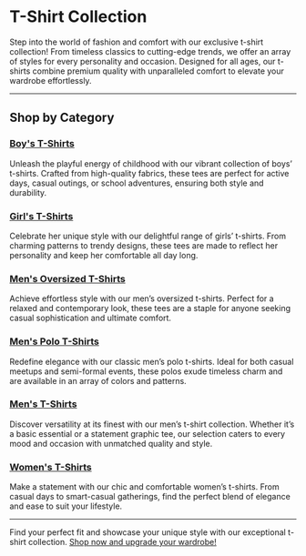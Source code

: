 # **T-Shirt Collection**

Step into the world of fashion and comfort with our exclusive t-shirt collection! From timeless classics to cutting-edge trends, we offer an array of styles for every personality and occasion. Designed for all ages, our t-shirts combine premium quality with unparalleled comfort to elevate your wardrobe effortlessly.

---

## **Shop by Category**

### [**Boy's T-Shirts**](https://www.jandjp.in/collections/boys-t-shirt)  
Unleash the playful energy of childhood with our vibrant collection of boys’ t-shirts. Crafted from high-quality fabrics, these tees are perfect for active days, casual outings, or school adventures, ensuring both style and durability.

### [**Girl's T-Shirts**](https://www.jandjp.in/collections/girls-tshirt)  
Celebrate her unique style with our delightful range of girls’ t-shirts. From charming patterns to trendy designs, these tees are made to reflect her personality and keep her comfortable all day long.

### [**Men's Oversized T-Shirts**](https://www.jandjp.in/collections/men-oversized-tshirts)  
Achieve effortless style with our men’s oversized t-shirts. Perfect for a relaxed and contemporary look, these tees are a staple for anyone seeking casual sophistication and ultimate comfort.

### [**Men's Polo T-Shirts**](https://www.jandjp.in/collections/men-polo-tshirts)  
Redefine elegance with our classic men’s polo t-shirts. Ideal for both casual meetups and semi-formal events, these polos exude timeless charm and are available in an array of colors and patterns.

### [**Men's T-Shirts**](https://www.jandjp.in/collections/men-tshirts)  
Discover versatility at its finest with our men’s t-shirt collection. Whether it’s a basic essential or a statement graphic tee, our selection caters to every mood and occasion with unmatched quality and style.

### [**Women's T-Shirts**](https://www.jandjp.in/collections/women-tshirts)  
Make a statement with our chic and comfortable women’s t-shirts. From casual days to smart-casual gatherings, find the perfect blend of elegance and ease to suit your lifestyle.

---

Find your perfect fit and showcase your unique style with our exceptional t-shirt collection. [Shop now and upgrade your wardrobe!](https://www.jandjp.in/)
